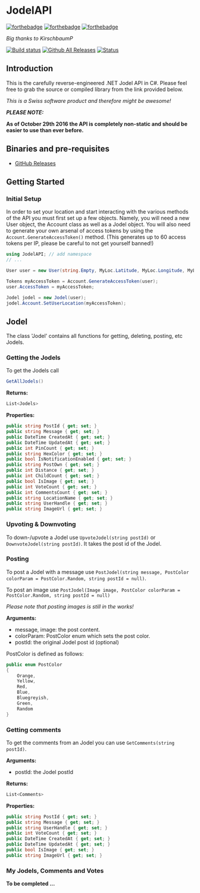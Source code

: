 # JodelAPI
[![forthebadge](http://forthebadge.com/images/badges/built-with-swag.svg)](http://forthebadge.com)
[![forthebadge](http://forthebadge.com/images/badges/gluten-free.svg)](http://forthebadge.com)
[![forthebadge](http://forthebadge.com/images/badges/certified-snoop-lion.svg)](http://forthebadge.com)

*Big thanks to KirschbaumP*

[![Build status](https://ci.appveyor.com/api/projects/status/2dx3f591ubmp978t?svg=true)](https://ci.appveyor.com/project/ioncodes/jodelapi)
[![Github All Releases](https://img.shields.io/github/downloads/ioncodes/JodelAPI/total.svg)](https://github.com/ioncodes/JodelAPI/releases)
[![Status](https://img.shields.io/badge/api-working-brightgreen.svg)]()

## Introduction

This is the carefully reverse-engineered .NET Jodel API in C#. Please feel free to grab the source or compiled library from the link provided below.

*This is a Swiss software product and therefore might be awesome!*

***PLEASE NOTE:***

**As of October 29th 2016 the API is completely non-static and should be easier to use than ever before.**

## Binaries and pre-requisites
* [GitHub Releases](https://github.com/ioncodes/JodelAPI/releases)

## Getting Started

### Initial Setup
In order to set your location and start interacting with the various methods of the API you must first set up a few objects.
Namely, you will need a new User object, the Account class as well as a Jodel object. You will also need to generate your
own arsenal of access tokens by using the ```Account.GenerateAccessToken()``` method. (This generates up to 60 access tokens per IP, please be careful to not get yourself banned!)

```csharp
using JodelAPI; // add namespace
// ...

User user = new User(string.Empty, MyLoc.Latitude, MyLoc.Longitude, MyLoc.CountryCode, MyLoc.City);

Tokens myAccessToken = Account.GenerateAccessToken(user);
user.AccessToken = myAccessToken;

Jodel jodel = new Jodel(user);
jodel.Account.SetUserLocation(myAccessToken);
```

## Jodel
The class 'Jodel' contains all functions for getting, deleting, posting, etc Jodels.

### Getting the Jodels
To get the Jodels call 
```csharp
GetAllJodels()
```

**Returns:**
```csharp
List<Jodels>
```

**Properties:**
```csharp
public string PostId { get; set; }
public string Message { get; set; }
public DateTime CreatedAt { get; set; }
public DateTime UpdatedAt { get; set; }
public int PinCount { get; set; }
public string HexColor { get; set; }
public bool IsNotificationEnabled { get; set; }
public string PostOwn { get; set; }
public int Distance { get; set; }
public int ChildCount { get; set; }
public bool IsImage { get; set; }
public int VoteCount { get; set; }
public int CommentsCount { get; set; }
public string LocationName { get; set; }
public string UserHandle { get; set; }
public string ImageUrl { get; set; }
```

### Upvoting & Downvoting
To down-/upvote a Jodel use ```UpvoteJodel(string postId)``` or ```DownvoteJodel(string postId)```.
It takes the post id of the Jodel.

### Posting
To post a Jodel with a message use
```PostJodel(string message, PostColor colorParam = PostColor.Random, string postId = null)```.

To post an image use 
```PostJodel(Image image, PostColor colorParam = PostColor.Random, string postId = null)```

*Please note that posting images is still in the works!*

**Arguments:**
* message, image: the post content.
* colorParam: PostColor enum which sets the post color.
* postId: the original Jodel post id (optional)

PostColor is defined as follows:
```csharp
public enum PostColor
{
    Orange,
    Yellow,
    Red,
    Blue,
    Bluegreyish,
    Green,
    Random
}
```

### Getting comments
To get the comments from an Jodel you can use ```GetComments(string postId)```.

**Arguments:**
* postId: the Jodel postId

**Returns:**
```csharp
List<Comments>
```

**Properties:**

```csharp
public string PostId { get; set; }
public string Message { get; set; }
public string UserHandle { get; set; }
public int VoteCount { get; set; }
public DateTime CreatedAt { get; set; }
public DateTime UpdatedAt { get; set; }
public bool IsImage { get; set; }
public string ImageUrl { get; set; }
```

### My Jodels, Comments and Votes

**To be completed ...**
